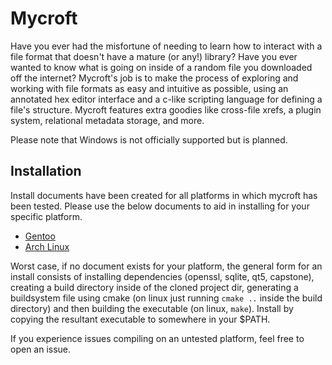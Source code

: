 # Mycroft
Have you ever had the misfortune of needing to learn how to interact with a
file format that doesn't have a mature (or any!) library?  Have you ever wanted
to know what is going on inside of a random file you downloaded off the
internet?  Mycroft's job is to make the process of exploring and working with
file formats as easy and intuitive as possible, using an annotated hex editor
interface and a c-like scripting language for defining a file's structure.
Mycroft features extra goodies like cross-file xrefs, a plugin system,
relational metadata storage, and more.

Please note that Windows is not officially supported but is planned.

## Installation
Install documents have been created for all platforms in which mycroft has been
tested.  Please use the below documents to aid in installing for your specific
platform.

* [Gentoo](doc/install/gentoo.md)
* [Arch Linux](doc/install/archlinux.md)

Worst case, if no document exists for your platform, the general form for an
install consists of installing dependencies (openssl, sqlite, qt5, capstone),
creating a build directory inside of the cloned project dir, generating a
buildsystem file using cmake (on linux just running `cmake ..` inside the build
directory) and then building the executable (on linux, `make`).  Install
by copying the resultant executable to somewhere in your $PATH.  

If you experience issues compiling on an untested platform, feel free to open
an issue.
